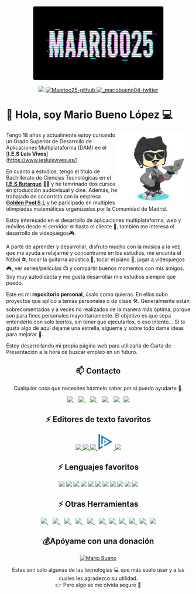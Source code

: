 <p align="center">
  <a href="https://github.com/Maarioo25" target="_blank">
    <img loading="lazy" height="200" style="border-radius: 0.25rem;" 
      src=".\banner.jpeg" alt="Banner" 
      borderRadius='1rem' boxShadow = '0 5px 18px rgba(0,0,0,0.3)'>
  </a>
</p>

<p align="center"> 
    <img src="https://img.shields.io/aur/last-modified/s"/>
    <a href="https://github.com/Maarioo25" target="_blank">
        <img loadin="lazy" src="https://img.shields.io/github/followers/Maarioo25?style=social" alt="Maarioo25-github"/>
    </a>
    <a href="https://twitter.com/_mariobueno04" target="_blank">
        <img loading="lazy" src="https://img.shields.io/twitter/follow/_mariobueno04?style=social" alt="_mariobueno04-twitter" />
    </a>
</p>

#  👋 Hola, soy Mario Bueno López 💻

<img loading="lazy" height= "200" src=".\Mario Bueno.png" alt="Octogato" align="right">

Tengo 18 años y actualmente estoy cursando un Grado Superior de Desarrollo de Aplicaciones Multiplataforma (DAM) en el [**I.E.S Luis Vives**] (https://www.iesluisvives.es/)

En cuanto a estudios, tengo el título de Bachillerato de Ciencias Tecnológicas en el [**I.E.S Butarque**](https://www.educa2.madrid.org/web/centro.ies.butarque.leganes) 👨‍🎓 y he temrinado dos cursos en producción audiovisual y cine. Además, he trabajado de socorrista con la empresa [**Golden Pool S.L**](https://piscinasgoldenpool.es/) y he paricipado en multiples olimpiadas matemáticas organizadas por la Comunidad de Madrid.

Estoy interesado en el desarrollo de aplicaciones multiplataforma, web y móviles desde el servidor ⚙️ hasta el cliente 📱, también me interesa el desarrollo de videojuegos🎮.

A parte de aprender y desarrollar, disfruto mucho con la música a la vez que me ayuda a relajarme y concentrame en los estudios, me encanta el fútbol ⚽, tocar la guitarra acústica 🎸, tocar el piano 🎹, jugar a videojuegos 🎮, ver series/películas 📺 y compartir buenos momentos con mis amigos. Soy muy autodidacta y me gusta desarrollar mis estudios siempre que puedo.

Este es mi **repositorio personal**, úsalo como quieras. En ellos subo proyectos que aplico a temas personales o de clase 🛠. Generalmente están sobrecomentados y a veces no realizados de la manera más óptima, porque son para fines personales mayoritariamente. El objetivo es que sepa entenderlo con solo leerlos, sin tener que ejecutarlos, o eso intento... Si te gusta algo de aquí déjame una estrella, sígueme y sobre todo dame ideas para mejorar 💪.

Estoy desarrollando mi propia página web para utilizarla de Carta de Presentación a la hora de buscar empleo en un futuro.

<h2 align="center">📫 Contacto</h2>
<p align="center">
  Cualquier cosa que necesites házmelo saber por si puedo ayudarte 💬.
</p>
<p align="center">
    <a href="https://github.com/Maarioo25" target="_blank">
        <img loading="lazy" src="https://distreau.com/github.svg" 
    height="50">
    </a> &nbsp;&nbsp;<a href="https://www.instagram.com/_mariobueno/" target="_blank">
        <img loading="lazy" src="https://upload.wikimedia.org/wikipedia/commons/thumb/5/58/Instagram-Icon.png/800px-Instagram-Icon.png" 
    height="50">
    </a> &nbsp;&nbsp;
    <a href="https://twitter.com/__mariomdz__" target="_blank">
        <img loading="lazy" src="https://i.imgur.com/U4Uiaef.png" 
    height="50">
    </a> &nbsp;&nbsp;
    <a href="https://www.linkedin.com/in/mario-bueno-l%C3%B3pez-a35181250/" target="_blank">
        <img loading="lazy" src="https://upload.wikimedia.org/wikipedia/commons/thumb/c/ca/LinkedIn_logo_initials.png/768px-LinkedIn_logo_initials.png" 
    height="50">
    </a> &nbsp;&nbsp;
    <a href="https://discordapp.com/users/Maarioo25#3802" target="_blank">
        <img loading="lazy" src="https://logodownload.org/wp-content/uploads/2017/11/discord-logo-4-1.png" 
    height="50"> 
    </a>&nbsp
    <a href="https://www.reddit.com/user/xXMaarioo25Xx" target="_blank">
        <img loading="lazy" src="https://logodownload.org/wp-content/uploads/2018/02/reddit-logo-16.png" 
    height="50">
    </a>
</p>

<h2 align="center">⚡ Editores de texto favoritos</h2>

<p align="center">
  <a href="https://code.visualstudio.com/" target="_blank">
        <img loading="lazy" src="https://user-images.githubusercontent.com/674621/71187801-14e60a80-2280-11ea-94c9-e56576f76baf.png" 
    height="45">
    </a>
  <a href="https://www.jetbrains.com/es-es/idea/" target="_blank">
        <img loading="lazy" src="https://resources.jetbrains.com/storage/products/intellij-idea/img/meta/intellij-idea_logo_300x300.png" 
    height="45">
    </a>
  <a href="https://www.jetbrains.com/es-es/datagrip/" target="_blank">
        <img loading="lazy" src="https://upload.wikimedia.org/wikipedia/commons/thumb/c/c9/DataGrip.svg/1024px-DataGrip.svg.png" 
    height="45">
    </a>
    <a href="https://lapce.dev/" target="_blank">
        <img loading="lazy" src="https://raw.githubusercontent.com/lapce/lapce/master/extra/images/logo.png" 
    height="45">
    </a>
    <a href="https://brackets.io/" target="_blank">
        <img loading="lazy" src="https://brackets.io/img/brackets.svg" 
    height="45">
    </a>
</p>

<h2 align="center">⚡ Lenguajes favoritos</h2>
<p align="center">
  <img loading="lazy" src="https://www.jetbrains.com/academy/img/icon-kotlin-new.svg" 
  height="45">
  <img loading="lazy" src="https://upload.wikimedia.org/wikipedia/commons/thumb/c/c3/Python-logo-notext.svg/1869px-Python-logo-notext.svg.png" 
  height="45">
  <img loading="lazy" src="https://upload.wikimedia.org/wikipedia/commons/thumb/9/99/Unofficial_JavaScript_logo_2.svg/480px-Unofficial_JavaScript_logo_2.svg.png" 
  height="45">
  <img loading="lazy" src="https://upload.wikimedia.org/wikipedia/commons/thumb/4/4c/Typescript_logo_2020.svg/1200px-Typescript_logo_2020.svg.png" 
  height="45">
  <img loading="lazy" src="https://upload.wikimedia.org/wikipedia/commons/thumb/6/61/HTML5_logo_and_wordmark.svg/512px-HTML5_logo_and_wordmark.svg.png" 
  height="45">
  <img loading="lazy" src="https://upload.wikimedia.org/wikipedia/commons/thumb/d/d5/CSS3_logo_and_wordmark.svg/1200px-CSS3_logo_and_wordmark.svg.png" 
  height="45">
  <img loading="lazy" src="https://www.albertoluebbert.com/blog/wp-content/uploads/2018/11/lenguaje-c.png" 
  height="45">
  <img loading="lazy" src="https://upload.wikimedia.org/wikipedia/commons/thumb/1/18/ISO_C%2B%2B_Logo.svg/1200px-ISO_C%2B%2B_Logo.svg.png" 
  height="45">
  <img loading="lazy" src="https://seeklogo.com/images/C/c-sharp-c-logo-02F17714BA-seeklogo.com.png" 
  height="45">
  <img loading="lazy" src="https://cdn.iconscout.com/icon/free/png-256/xml-file-2330558-1950399.png" 
  height="45">
  <img loading="lazy" src="https://brandslogos.com/wp-content/uploads/images/large/java-logo-1.png" 
  height="45">
</p>

<h2 align="center">⚡ Otras Herramientas</h2>
<p align="center">
  <a href="https://www.microsoft.com/es-es/microsoft-365/word?activetab=tabs%3afaqheaderregion3" target="_blank">
        <img loading="lazy" src="https://upload.wikimedia.org/wikipedia/commons/thumb/f/fd/Microsoft_Office_Word_%282019%E2%80%93present%29.svg/800px-Microsoft_Office_Word_%282019%E2%80%93present%29.svg.png" 
    height="45">
    </a>&nbsp;&nbsp;
    <a href="https://www.microsoft.com/es-es/microsoft-365/excel" target="_blank">
        <img loading="lazy" src="https://upload.wikimedia.org/wikipedia/commons/thumb/3/34/Microsoft_Office_Excel_%282019%E2%80%93present%29.svg/1200px-Microsoft_Office_Excel_%282019%E2%80%93present%29.svg.png" 
    height="45">
    </a>&nbsp;&nbsp;
    <a href="https://www.adobe.com/es/products/photoshop.html" target="_blank">
        <img loading="lazy" src="https://upload.wikimedia.org/wikipedia/commons/thumb/a/af/Adobe_Photoshop_CC_icon.svg/180px-Adobe_Photoshop_CC_icon.svg.png" 
    height="45">
    </a>&nbsp;&nbsp;
    <a href="https://www.adobe.com/es/products/photoshop-lightroom.html" target="_blank">
        <img loading="lazy" src="https://upload.wikimedia.org/wikipedia/commons/thumb/b/b6/Adobe_Photoshop_Lightroom_CC_logo.svg/1200px-Adobe_Photoshop_Lightroom_CC_logo.svg.png" 
    height="45">
    </a>&nbsp;&nbsp;
    <a href="https://www.adobe.com/es/products/illustrator.html" target="_blank">
        <img loading="lazy" src="https://upload.wikimedia.org/wikipedia/commons/thumb/f/fb/Adobe_Illustrator_CC_icon.svg/1200px-Adobe_Illustrator_CC_icon.svg.png" 
    height="45">
    </a>&nbsp;&nbsp;
    <a href="https://www.gimp.org/" target="_blank">
        <img loading="lazy" src="https://upload.wikimedia.org/wikipedia/commons/thumb/4/45/The_GIMP_icon_-_gnome.svg/1200px-The_GIMP_icon_-_gnome.svg.png" 
    height="45">
    </a>&nbsp;
    <a href="https://inkscape.org/es/" target="_blank">
        <img loading="lazy" src="https://upload.wikimedia.org/wikipedia/commons/thumb/0/0d/Inkscape_Logo.svg/1200px-Inkscape_Logo.svg.png" 
    height="45">
    </a>&nbsp;
    <a href="https://unity.com/es" target="_blank">
        <img loading="lazy" src="https://cdn.worldvectorlogo.com/logos/unity-69.svg" 
    height="45">
    </a>&nbsp;
    <a href="https://www.blender.org/" target="_blank">
        <img loading="lazy" src="https://upload.wikimedia.org/wikipedia/commons/thumb/0/0c/Blender_logo_no_text.svg/1200px-Blender_logo_no_text.svg.png" 
    height="45">
    </a>&nbsp;
    <a href="https://obsproject.com/es" target="_blank">
        <img loading="lazy" src="https://obsproject.com/assets/images/new_icon_small-r.png" 
    height="45">
    </a>&nbsp;
    <a href="https://www.blackmagicdesign.com/es/products/davinciresolve" target="_blank">
        <img loading="lazy" src="https://upload.wikimedia.org/wikipedia/commons/thumb/9/90/DaVinci_Resolve_17_logo.svg/1200px-DaVinci_Resolve_17_logo.svg.png" 
    height="45">
    </a>
</p>

<h2 align="center">💰Apóyame con una donación</h2>
<p align="center">
    <a href="https://www.buymeacoffee.com/MarioBueno" target="_blank"> 
      <img loading="lazy" src="https://cdn-icons-png.flaticon.com/512/2399/2399022.png" height="100" alt="Mario Bueno" />
    </a>
</p>

<p align="center">
Estas son solo algunas de las tecnologías 💻 que más suelo usar y a las cuales les agradezco su utilidad.
<br>👉 Pero algo se me olvida seguro 🤔
</p>
